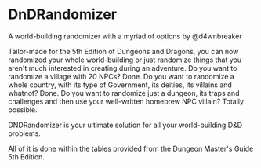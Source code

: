 # DnDRandomizer
A world-building randomizer with a myriad of options by @d4wnbreaker

Tailor-made for the 5th Edition of Dungeons and Dragons, you can now randomized your whole world-building
or just randomize things that you aren't much interested in creating during an adventure. Do you want to
randomize a village with 20 NPCs? Done. Do you want to randomize a whole country, with its type of Government, 
its deities, its villains and whatnot? Done. Do you want to randomize just a dungeon, its traps and challenges
and then use your well-written homebrew NPC villain? Totally possible. 

DNDRandomizer is your ultimate solution for all your world-building D&D problems.

All of it is done within the tables provided from the Dungeon Master's Guide 5th Edition.
